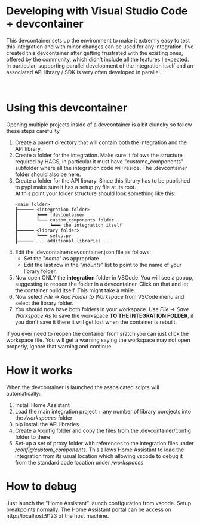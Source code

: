 # Developing with Visual Studio Code + devcontainer

This devcontainer sets up the environment to make it extremly easy to test this integration and with minor changes can be used for any integration.
I've created this devcontainer after getting frustrated with the existing ones, offered by the community, which didn't include all the features I expected. In particular, supporting parallel development of the integration itself and an associated API library / SDK is very often developed in parallel.

</br>

# Using this devcontainer
Opening multiple projects inside of a devcontainer is a bit cluncky so follow these steps carefullty

1. Create a parent directory that will contain both the integration and the API library.
2. Create a folder for the integration. Make sure it follows the structure required by HACS, in particular it must have "custome_components" subfolder where all the integration code will reside. The .devcontainer folder should also be here.
3. Create a folder for the API library. Since this library has to be published to 
   pypi make sure it has a setup.py file at its root.  
   At this point your folder structure should look something like this:  
    ```
    <main_folder>  
    ┣━━━━━━ <integration folder>  
    ┃       ┣━━━ .devcontainer  
    ┃       ┗━━━ custom_components folder  
    ┃            ┗━━━ the integration itself  
    ┣━━━━━━ <library folder>  
    ┃       ┗━━━ setup.py  
    ┣━━━━━━ ... additional libraries ...  
    ```
4. Edit the .devcontainer/devcontainer.json file as follows:
    * Set the "*name*" as appropriate
    * Edit the last row in the "*mounts*" list to point to the name of your library folder.
5. Now open ONLY the **integration** folder in VSCode. You will see a popup,
   suggesting to reopen the folder in a devcontainer. Click on that and let the container build itself. This might take a while.
6. Now select *File -> Add Folder to Workspace* from VSCode menu and select the library folder.
7. You should now have both folders in your workspace. Use *File -> Save Workspace As*  to save the workspace **TO THE INTEGRATION FOLDER**, if you don't save it there it will get lost when the container is rebuilt.

If you ever need to reopen the container from sratch you can just click the workspace file. You will get a warning saying the workspace may not open properly, ignore that warning and continue.

# How it works
When the devcontainer is launched the assosicated scipts will automatically:
1. Install Home Assistant 
2. Load the main integration project + any number of library porojects into the */workspaces* folder
3. pip install the API libraries
4. Create a /config folder and copy the files from the .devcontainer/config folder to there
5. Set-up a set of proxy folder with references to the integration files under */config/custom_components*. This allows Home Assistant to load the integration from its usual location which allowing vscode to debug it from the standard code location under */workspaces*

# How to debug
Just launch the "Home Assistant" launch configuration from vscode. Setup breakpoints normally.
The Home Assistant portal can be access on http://localhost:9123 of the host machine.

